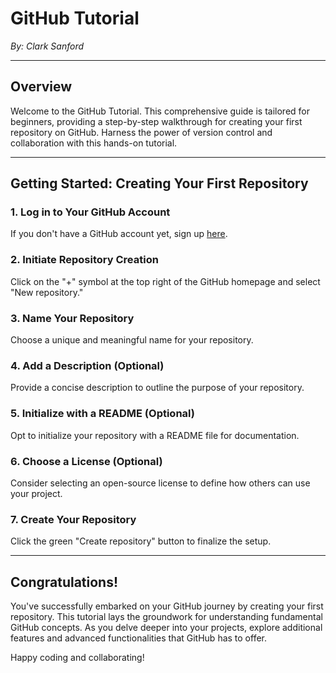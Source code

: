# GitHub Tutorial

*By: Clark Sanford*

---

## Overview

Welcome to the GitHub Tutorial. This comprehensive guide is tailored for beginners, providing a step-by-step walkthrough for creating your first repository on GitHub. Harness the power of version control and collaboration with this hands-on tutorial.

---

## Getting Started: Creating Your First Repository

### 1. Log in to Your GitHub Account

If you don't have a GitHub account yet, sign up [here](https://github.com/).

### 2. Initiate Repository Creation

Click on the "+" symbol at the top right of the GitHub homepage and select "New repository."

### 3. Name Your Repository

Choose a unique and meaningful name for your repository.

### 4. Add a Description (Optional)

Provide a concise description to outline the purpose of your repository.

### 5. Initialize with a README (Optional)

Opt to initialize your repository with a README file for documentation.

### 6. Choose a License (Optional)

Consider selecting an open-source license to define how others can use your project.

### 7. Create Your Repository

Click the green "Create repository" button to finalize the setup.

---

## Congratulations!

You've successfully embarked on your GitHub journey by creating your first repository. This tutorial lays the groundwork for understanding fundamental GitHub concepts. As you delve deeper into your projects, explore additional features and advanced functionalities that GitHub has to offer.

Happy coding and collaborating!

